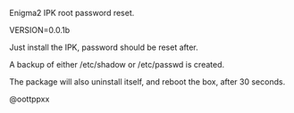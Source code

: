 

Enigma2 IPK root password reset.

VERSION=0.0.1b

Just install the IPK, password should be reset after.

A backup of either /etc/shadow or /etc/passwd is created.

The package will also uninstall itself, and reboot the box,
after 30 seconds.

@oottppxx

